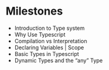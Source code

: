 # Milestones

 - Introduction to Type system
 - Why Use Typescript
 - Compilation vs Interpretation
 - Declaring Variables | Scope
 - Basic Types in Typescript
 - Dynamic Types and the “any” Type


